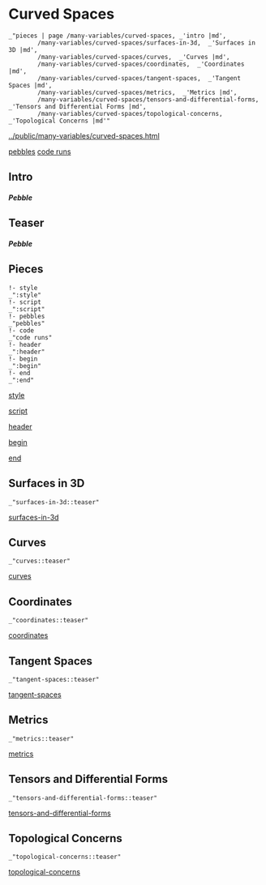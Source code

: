 # Curved Spaces

    _"pieces | page /many-variables/curved-spaces, _'intro |md',
            /many-variables/curved-spaces/surfaces-in-3d,  _'Surfaces in 3D |md',
            /many-variables/curved-spaces/curves,  _'Curves |md',
            /many-variables/curved-spaces/coordinates,  _'Coordinates |md',
            /many-variables/curved-spaces/tangent-spaces,  _'Tangent Spaces |md',
            /many-variables/curved-spaces/metrics,  _'Metrics |md',
            /many-variables/curved-spaces/tensors-and-differential-forms,  _'Tensors and Differential Forms |md',
            /many-variables/curved-spaces/topological-concerns,  _'Topological Concerns |md'"

[../public/many-variables/curved-spaces.html](# "save:")

[pebbles](#pebble "h5: | .join \n")
[code runs](#code "h5: | .join \n")

## Intro

##### Pebble

## Teaser

##### Pebble

## Pieces

    !- style
    _":style"
    !- script
    _":script"
    !- pebbles
    _"pebbles"
    !- code
    _"code runs"
    !- header
    _":header"
    !- begin
    _":begin"
    !- end
    _":end"



[style]() 

[script]()

[header]()

[begin]()

[end]()

## Surfaces in 3D

    _"surfaces-in-3d::teaser"


[surfaces-in-3d](pages/many-variables_curved-spaces_surfaces-in-3d.md "load:")

## Curves

    _"curves::teaser"


[curves](pages/many-variables_curved-spaces_curves.md "load:")

## Coordinates

    _"coordinates::teaser"


[coordinates](pages/many-variables_curved-spaces_coordinates.md "load:")

## Tangent Spaces

    _"tangent-spaces::teaser"


[tangent-spaces](pages/many-variables_curved-spaces_tangent-spaces.md "load:")

## Metrics

    _"metrics::teaser"


[metrics](pages/many-variables_curved-spaces_metrics.md "load:")

## Tensors and Differential Forms

    _"tensors-and-differential-forms::teaser"


[tensors-and-differential-forms](pages/many-variables_curved-spaces_tensors-and-differential-forms.md "load:")

## Topological Concerns

    _"topological-concerns::teaser"


[topological-concerns](pages/many-variables_curved-spaces_topological-concerns.md "load:")